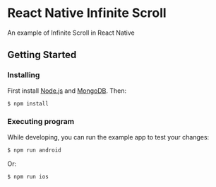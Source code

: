 # React Native Infinite Scroll

An example of Infinite Scroll in React Native

## Getting Started

### Installing

First install [Node.js](http://nodejs.org/) and [MongoDB](https://www.mongodb.org/downloads). Then:

```sh
$ npm install
```

### Executing program

While developing, you can run the example app to test your changes:

```sh
$ npm run android
```

Or:

```sh
$ npm run ios
```
